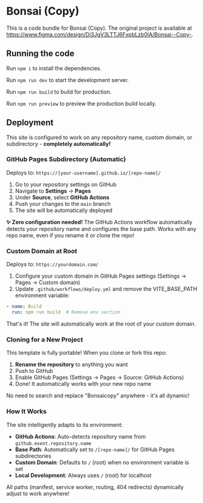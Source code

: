 
# Bonsai (Copy)

This is a code bundle for Bonsai (Copy). The original project is available at https://www.figma.com/design/Di3JgV3LTTJ6FxpbLzb0lA/Bonsai--Copy-.

## Running the code

Run `npm i` to install the dependencies.

Run `npm run dev` to start the development server.

Run `npm run build` to build for production.

Run `npm run preview` to preview the production build locally.

## Deployment

This site is configured to work on any repository name, custom domain, or subdirectory - **completely automatically!**

### GitHub Pages Subdirectory (Automatic)

Deploys to: `https://[your-username].github.io/[repo-name]/`

1. Go to your repository settings on GitHub
2. Navigate to **Settings** → **Pages**
3. Under **Source**, select **GitHub Actions**
4. Push your changes to the `main` branch
5. The site will be automatically deployed

**✨ Zero configuration needed!** The GitHub Actions workflow automatically detects your repository name and configures the base path. Works with any repo name, even if you rename it or clone the repo!

### Custom Domain at Root

Deploys to: `https://yourdomain.com/`

1. Configure your custom domain in GitHub Pages settings (Settings → Pages → Custom domain)
2. Update `.github/workflows/deploy.yml` and remove the VITE_BASE_PATH environment variable:
```yaml
- name: Build
  run: npm run build  # Remove env section
```

That's it! The site will automatically work at the root of your custom domain.

### Cloning for a New Project

This template is fully portable! When you clone or fork this repo:

1. **Rename the repository** to anything you want
2. Push to GitHub
3. Enable GitHub Pages (Settings → Pages → Source: GitHub Actions)
4. Done! It automatically works with your new repo name

No need to search and replace "Bonsaicopy" anywhere - it's all dynamic!

### How It Works

The site intelligently adapts to its environment:

- **GitHub Actions**: Auto-detects repository name from `github.event.repository.name`
- **Base Path**: Automatically set to `/[repo-name]/` for GitHub Pages subdirectories
- **Custom Domain**: Defaults to `/` (root) when no environment variable is set
- **Local Development**: Always uses `/` (root) for localhost

All paths (manifest, service worker, routing, 404 redirects) dynamically adjust to work anywhere!
  